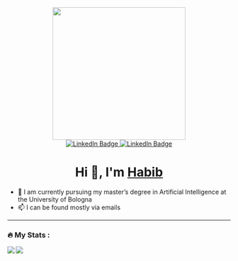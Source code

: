 <div id="header" align="center">
  <img src="https://media.giphy.com/media/v1.Y2lkPTc5MGI3NjExc3Jmbnlua3Uzd2xuaWdqZTQ0d3ZpZ3R0bm43NWI3YmUwYzF4ZjVnayZlcD12MV9pbnRlcm5hbF9naWZfYnlfaWQmY3Q9Zw/LlUpyPkoccGWiw5odc/giphy.gif" width="300"/>
  <div id="badges">
  <a href="https://www.linkedin.com/in/kazemihabib/">
    <img src="https://img.shields.io/badge/LinkedIn-blue?style=for-the-badge&logo=linkedin&logoColor=white" alt="LinkedIn Badge"/>
  </a>
  <a href="https://stackoverflow.com/users/4146943/habib-kazemi">
    <img src="https://img.shields.io/badge/StackOverflow-orange?style=for-the-badge&logo=stackoverflow&logoColor=white" alt="LinkedIn Badge"/>
  </a>
</div>
</div>


<h1 align="center">Hi 👋, I'm <a href="https://kazemihabib.github.io/" target="blank">
Habib</a></h1>


- 🔭 I am currently pursuing my master’s degree in Artificial Intelligence at the University of Bologna
- 📫 I can be found mostly via emails

---

### :fire: My Stats :

  <img  align="left"  src="https://github-readme-stats.vercel.app/api?username=kazemihabib&theme=dark&show_icons=true&count_private=true" />
  <img src="https://github-readme-streak-stats.herokuapp.com/?user=kazemihabib&theme=dark&hide_border=false" /> 
